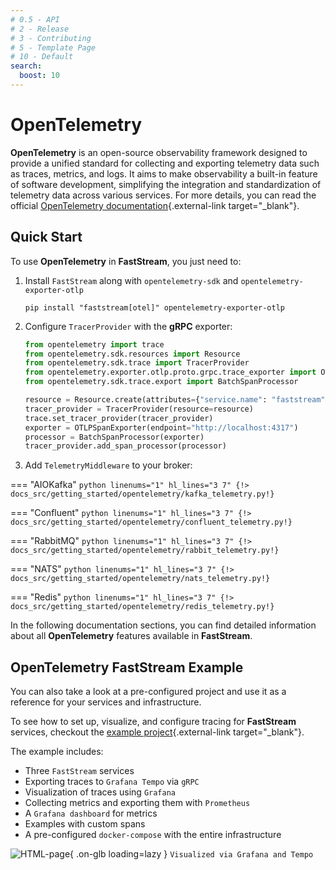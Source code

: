 ```yaml
---
# 0.5 - API
# 2 - Release
# 3 - Contributing
# 5 - Template Page
# 10 - Default
search:
  boost: 10
---
```


# OpenTelemetry

**OpenTelemetry** is an open-source observability framework designed to provide a unified standard for collecting and exporting telemetry data such as traces, metrics, and logs. It aims to make observability a built-in feature of software development, simplifying the integration and standardization of telemetry data across various services. For more details, you can read the official [OpenTelemetry documentation](https://opentelemetry.io/){.external-link target="_blank"}.

## Quick Start

To use **OpenTelemetry** in **FastStream**, you just need to:

1. Install `FastStream` along with `opentelemetry-sdk` and `opentelemetry-exporter-otlp`

    ```shell
    pip install "faststream[otel]" opentelemetry-exporter-otlp
    ```

2. Configure `TracerProvider` with the **gRPC** exporter:

    ```python linenums="1" hl_lines="8 10"
    from opentelemetry import trace
    from opentelemetry.sdk.resources import Resource
    from opentelemetry.sdk.trace import TracerProvider
    from opentelemetry.exporter.otlp.proto.grpc.trace_exporter import OTLPSpanExporter
    from opentelemetry.sdk.trace.export import BatchSpanProcessor

    resource = Resource.create(attributes={"service.name": "faststream"})
    tracer_provider = TracerProvider(resource=resource)
    trace.set_tracer_provider(tracer_provider)
    exporter = OTLPSpanExporter(endpoint="http://localhost:4317")
    processor = BatchSpanProcessor(exporter)
    tracer_provider.add_span_processor(processor)
    ```

3. Add `TelemetryMiddleware` to your broker:

=== "AIOKafka"
    ```python linenums="1" hl_lines="3 7"
    {!> docs_src/getting_started/opentelemetry/kafka_telemetry.py!}
    ```

=== "Confluent"
    ```python linenums="1" hl_lines="3 7"
    {!> docs_src/getting_started/opentelemetry/confluent_telemetry.py!}
    ```

=== "RabbitMQ"
    ```python linenums="1" hl_lines="3 7"
    {!> docs_src/getting_started/opentelemetry/rabbit_telemetry.py!}
    ```

=== "NATS"
    ```python linenums="1" hl_lines="3 7"
    {!> docs_src/getting_started/opentelemetry/nats_telemetry.py!}
    ```

=== "Redis"
    ```python linenums="1" hl_lines="3 7"
    {!> docs_src/getting_started/opentelemetry/redis_telemetry.py!}
    ```

In the following documentation sections, you can find detailed information about all **OpenTelemetry** features available in **FastStream**.

## OpenTelemetry FastStream Example

You can also take a look at a pre-configured project and use it as a reference for your services and infrastructure.

To see how to set up, visualize, and configure tracing for **FastStream** services, checkout the [example project](https://github.com/draincoder/faststream-monitoring){.external-link target="_blank"}.

The example includes:

* Three `FastStream` services
* Exporting traces to `Grafana Tempo` via `gRPC`
* Visualization of traces using `Grafana`
* Collecting metrics and exporting them with `Prometheus`
* A `Grafana dashboard` for metrics
* Examples with custom spans
* A pre-configured `docker-compose` with the entire infrastructure

![HTML-page](../../../assets/img/distributed-trace.png){ .on-glb loading=lazy }
`Visualized via Grafana and Tempo`
